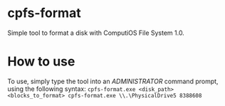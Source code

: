 # cpfs-format
Simple tool to format a disk with ComputiOS File System 1.0.

# How to use
To use, simply type the tool into an *ADMINISTRATOR* command prompt, using the following syntax:
`
cpfs-format.exe <disk_path> <blocks_to_format>
cpfs-format.exe \\.\PhysicalDrive5 8388608
`
